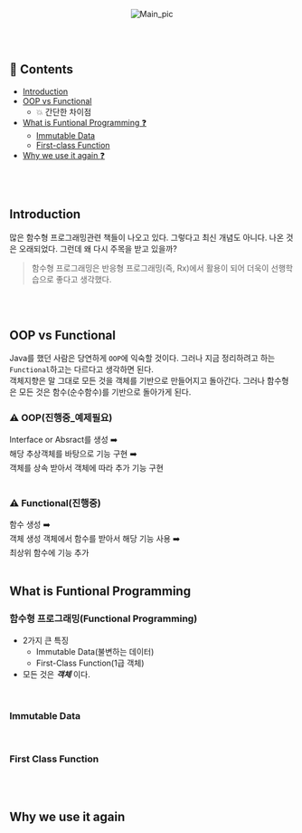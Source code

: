 <div align=center>

![Main_pic](/assets/image/Functional_Programming_Main)

</div>

</br>
</br>

## :speech_balloon: Contents

- [Introduction](##Introduction)
- [OOP vs Functional](##OOP-vs-Functional)
    - :boom: 간단한 차이점
- [What is Funtional Programming :question:](##What-is-Funtional-Programming)
    - [Immutable Data](###Immutable-Data)
    - [First-class Function](###First-Class-Function)
- [Why we use it again :question:]()

</br>
</br>

## Introduction

많은 함수형 프로그래밍관련 책들이 나오고 있다. 그렇다고 최신 개념도 아니다. 나온 것은 오래되었다. 그런데 왜 다시 주목을 받고 있을까?
</br>

> 함수형 프로그래밍은 반응형 프로그래밍(즉, Rx)에서 활용이 되어 더욱이 선행학습으로 좋다고 생각했다.

</br>
</br>

## OOP vs Functional

Java를 했던 사람은 당연하게 `OOP`에 익숙할 것이다. 그러나 지금 정리하려고 하는 `Functional`하고는 다르다고 생각하면 된다.
</br>
객체지향은 말 그대로 모든 것을 객체를 기반으로 만들어지고 돌아간다. 그러나 함수형은 모든 것은 함수(순수함수)를 기반으로 돌아가게 된다.
</br>

### :warning: OOP(진행중_예제필요)

Interface or Absract를 생성 :arrow_right:
</br>
해당 추상객체를 바탕으로 기능 구현 :arrow_right:
</br>
객체를 상속 받아서 객체에 따라 추가 기능 구현
</br>
</br>

### :warning: Functional(진행중)

함수 생성 :arrow_right:
</br>
객체 생성 객체에서 함수를 받아서 해당 기능 사용 :arrow_right:
</br>
최상위 함수에 기능 추가
</br>
</br>

## What is Funtional Programming

### 함수형 프로그래밍(Functional Programming)

- 2가지 큰 특징
    - Immutable Data(불변하는 데이터)
    - First-Class Function(1급 객체)
- 모든 것은 ***객체*** 이다.

</br>

### Immutable Data

</br>

### First Class Function

</br>
</br>

## Why we use it again